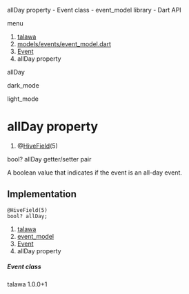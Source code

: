 




allDay property - Event class - event\_model library - Dart API







menu

1. [talawa](../../index.html)
2. [models/events/event\_model.dart](../../models_events_event_model/models_events_event_model-library.html)
3. [Event](../../models_events_event_model/Event-class.html)
4. allDay property

allDay


dark\_mode

light\_mode




# allDay property


1. @[HiveField](https://pub.dev/documentation/hive/2.2.3/hive/HiveField-class.html)(5)

bool?
allDay
getter/setter pair

A boolean value that indicates if the event is an all-day event.


## Implementation

```
@HiveField(5)
bool? allDay;
```

 


1. [talawa](../../index.html)
2. [event\_model](../../models_events_event_model/models_events_event_model-library.html)
3. [Event](../../models_events_event_model/Event-class.html)
4. allDay property

##### Event class





talawa
1.0.0+1






